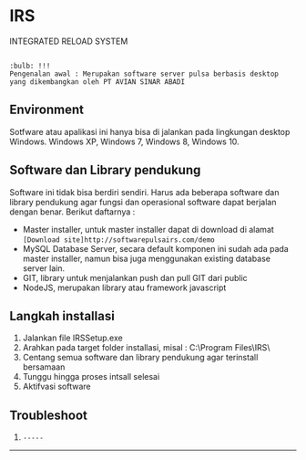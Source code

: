 # IRS
INTEGRATED RELOAD SYSTEM  

~~~

:bulb: !!!
Pengenalan awal : Merupakan software server pulsa berbasis desktop yang dikembangkan oleh PT AVIAN SINAR ABADI

~~~

## Environment
Sotfware atau apalikasi ini hanya bisa di jalankan pada lingkungan desktop Windows. Windows XP, Windows 7, Windows 8, Windows 10.   

## Software dan Library pendukung
Software ini tidak bisa berdiri sendiri. Harus ada beberapa software dan library pendukung agar fungsi dan operasional software dapat berjalan dengan benar.
Berikut daftarnya :
* Master installer, untuk master installer dapat di download di alamat `[Download site]http://softwarepulsairs.com/demo`
* MySQL Database Server, secara default komponen ini sudah ada pada master installer, namun bisa juga menggunakan existing database server lain.
* GIT, library untuk menjalankan push dan pull GIT dari public
* NodeJS, merupakan library atau framework javascript

## Langkah installasi 
1. Jalankan file IRSSetup.exe
2. Arahkan pada target folder installasi, misal : C:\Program Files\IRS\
3. Centang semua software dan library pendukung agar terinstall bersamaan
4. Tunggu hingga proses intsall selesai
5. Aktifvasi software

## Troubleshoot
1. `-----`
---
<br>

[^1]: Dokumen ini masih dalam tahap penyusunan dan penyempurnaan.



